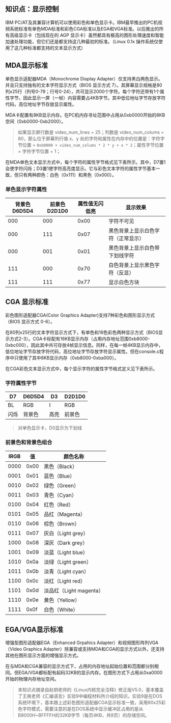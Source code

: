 知识点：显示控制
---

IBM PC/AT及其兼容计算机可以使用彩色和单色显示卡。IBM最早推出的PC机视频系统标准有单色MDA标准和彩色CGA标准以及EGA和VGA标准。以后推出的所有高级显示卡（包括现在的 AGP 显示卡）虽然都具有极高的图形处理速度和智能加速处理功能，但它们还是都支持这几种最初的标准。（Linux 0.1x 操作系统仅使用了这几种标准都支持的文本显示方式）

## MDA显示标准

单色显示适配器MDA（Monochrome Display Adapter）仅支持黑白两色显示。并且只支持独有的文本字符显示方式（BIOS 显示方式 7）。其屏幕显示规格是80列x25行（列号0-79；行号0-24），共可显示2000个字符。每个字符还带有1个属性字节，因此显示一屏（一帧）内容需要占4KB字节。其中低位地址字节存放字符代码，高位地址字节存放显示属性。

MDA卡配置有8KB显示内存。在PC机内存寻址范围中占用从0xb0000开始的8KB空间（0xb0000-0xb2000）。
> 如果显示屏行数是 video_num_lines = 25；列数是 video_num_colums = 80，那么位于屏幕列行值 x、y 处的字符和属性在内存中的位置是：字符字节位置 = `0xb0000 + video_num_colums * 2 * y + x * 2`；属性字节位置 = 字符字节位置 + 1；

在MDA单色文本显示方式中，每个字符的属性字节格式见下表所示。其中，D7置1会使字符闪烁；D3置1使字符高亮度显示。它与彩色文本字符的属性字节基本一致，但只有两种颜色：白色（0x111）和黑色（0x000）。

### 单色显示字符属性

| 背景色D6D5D4| 前景色D2D1D0| 属性值无闪低亮| 显示效果 |
| --- | --- | ---- | --- |
| 000 | 000 | 0x00 | 字符不可见 |
| 000 | 111 | 0x07 | 黑色背景上显示白色字符（正常显示） |
| 000 | 001 | 0x01 | 黑色背景上显示白色带下划线字符  |
| 111 | 000 | 0x70 | 白色背景上显示黑色字符（反显） |
| 111 | 111 | 0x77 | 显示白色方块 |


## CGA 显示标准
彩色图形适配器CGA(Color Graphics Adapter)支持7种彩色和图形显示方式（BIOS 显示方式 0-6）。

在80列x25行的文本字符显示方式下，有单色和16色彩色两种显示方式（BIOS显示方式2-3）。CGA卡标配有16KB显示内存（占用内存地址范围0xb8000-0xbc000），因此其中共可存放4帧显示信息。同样，在每一帧4KB显示内存中，低位地址字节存放字符代码，高位地址字节存放字符显示属性。但在console.c程序中只使用了其中8KB显示内存（0xb8000-0xba000）。

在CGA彩色文本显示方式中，每个显示字符的属性字节格式定义见下表所示。

### 字符属性字节
| D7 | D6D5D4 | D3 | D2D1D0 |
| -- | ------ | -- | ------ |
| BL | RGB    | I  | RGB |
| 闪烁 |背景色 | 高亮 |前景色 |

> 对单色显示卡，D0显示为下划线

### 前景色和背景色组合
| IRGB | 值 | 颜色名称 |
| ---- | -- | ---- |
| 0000 | 0x00 | 黑色（Black） |
| 0001 | 0x01 | 蓝色（Blue） |
| 0010 | 0x02 | 绿色（Green） |
| 0011 | 0x03 | 青色（Cyan） |
| 0100 | 0x04 | 红色（Red） |
| 0101 | 0x05 | 品红（Magenta） |
| 0110 | 0x06 | 棕色（Brown） |
| 0111 | 0x07 | 灰白（Light grey） |
| 1000 | 0x08 | 深灰（Dark grey）|
| 1001 | 0x09 | 淡蓝（Light blue） |
| 1010 | 0x0a | 淡绿（Light green） |
| 1011 | 0x0b | 淡青（Light cyan） |
| 1100 | 0x0c | 淡红（Light red） |
| 1101 | 0x0d | 淡品红（Light magenta） |
| 1110 | 0x0e | 黄色（Yellow） |
| 1111 | 0x0f | 白色（White） |


## EGA/VGA显示标准
增强型图形适配器EGA（Enhanced Grpahics Adapter）和视频图形阵列VGA（Video Graphics Adapter）除兼容或支持MDA和CGA的显示方式以外，还支持其他在图形显示方面的增强显示方式。

在与MDA和CGA兼容的显示方式下，占用的内存地址起始位置和范围都分别相同。但EGA/VGA都标配有起码32KB的显示内存。在图形方式下占用从0xa0000开始的物理内存地址空间。

> 本知识点摘录自赵炯老师的《Linux内核完全注释》修正版V5.0，基本覆盖了王爽老师《汇编语言》实验9中编程材料所介绍的知识。实验9是在DOS系统环境下，基本跟上述彩色图形适配器CGA显示标准一致，采用80x25彩色字符模式，需要注意的是在DOS系统中显示缓冲区占用的是从B8000H~BFFFFH的32KB字节（每页4KB，共8页）的存储空间。